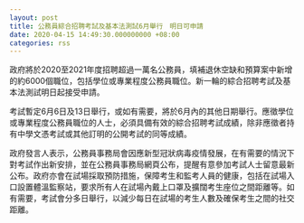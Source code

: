 ```yaml
---
layout: post
title: 公務員綜合招聘考試及基本法測試6月舉行　明日可申請
date: 2020-04-15 14:49:30.000000000 +08:00
categories: rss
---
```


政府將於2020至2021年度招聘超過一萬名公務員，填補退休空缺和預算案中新增的約6000個職位，包括學位或專業程度公務員職位。新一輪的綜合招聘考試及基本法測試明日起接受申請。

考試暫定6月6日及13日舉行，或如有需要，將於6月內的其他日期舉行。應徵學位或專業程度公務員職位的人士，必須具備有效的綜合招聘考試成績，除非應徵者持有中學文憑考試或其他訂明的公開考試的同等成績。

政府發言人表示，公務員事務局會因應新型冠狀病毒疫情發展，在有需要的情況下對考試作出新安排，並在公務員事務局網頁公布，提醒有意參加考試人士留意最新公布。政府亦會在試場採取預防措施，保障考生和監考人員的健康，包括在試場入口設置體溫監察站，要求所有人在試場內戴上口罩及擴闊考生座位之間距離等。如有需要，考試會分多日舉行，以減少每日在試場的考生人數及確保考生之間的社交距離。
